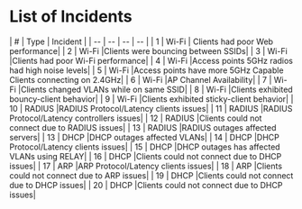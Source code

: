 # List of Incidents

| # | Type | Incident |
| -- | -- | -- | -- |
| 1 | Wi-Fi | Clients had poor Web performance| 
| 2 | Wi-Fi |Clients were bouncing between SSIDs|
| 3 | Wi-Fi |Clients had poor Wi-Fi performance|
| 4 | Wi-Fi |Access points 5GHz radios had high noise levels|
| 5 | Wi-Fi |Access points have more 5GHz Capable Clients connecting on 2.4GHz|
| 6 | Wi-Fi |AP Channel Availability|
| 7 | Wi-Fi |Clients changed VLANs while on same SSID|
| 8 | Wi-Fi |Clients exhibited bouncy-client behavior|
| 9 | Wi-Fi |Clients exhibited sticky-client behavior|
| 10 | RADIUS |RADIUS Protocol/Latency clients issues|
| 11 | RADIUS |RADIUS Protocol/Latency controllers issues|
| 12 | RADIUS |Clients could not connect due to RADIUS issues|
| 13 | RADIUS |RADIUS outages affected servers|
| 13 | DHCP |DHCP outages affected VLANs|
| 14 | DHCP |DHCP Protocol/Latency clients issues|
| 15 | DHCP |DHCP outages has affected VLANs using RELAY|
| 16 | DHCP |Clients could not connect due to DHCP issues|
| 17 | ARP |ARP Protocol/Latency clients issues|
| 18 | ARP |Clients could not connect due to ARP issues|
| 19 | DHCP |Clients could not connect due to DHCP issues|
| 20 | DHCP |Clients could not connect due to DHCP issues|
